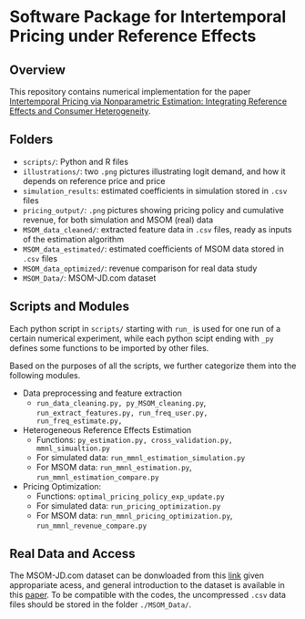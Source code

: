 # Software Package for Intertemporal Pricing under Reference Effects

## Overview
This repository contains numerical implementation for the paper [Intertemporal Pricing via Nonparametric Estimation: Integrating Reference Effects and Consumer Heterogeneity](https://papers.ssrn.com/sol3/papers.cfm?abstract_id=3702824). 

<!---These files have been developed and tested in Python version 3.7.4 and R version 3.6.1.-->

## Folders
- `scripts/`: Python and R files
- `illustrations/`: two `.png` pictures illustrating logit demand, and how it depends on reference price and price
- `simulation_results`: estimated coefficients in simulation stored in `.csv` files
- `pricing_output/`: `.png` pictures showing pricing policy and cumulative revenue, for both simulation and MSOM (real) data
- `MSOM_data_cleaned/`: extracted feature data in `.csv` files, ready as inputs of the estimation algorithm
- `MSOM_data_estimated/`: estimated coefficients of MSOM data stored in `.csv` files
- `MSOM_data_optimized/`: revenue comparison for real data study
- `MSOM_Data/`: MSOM-JD.com dataset

## Scripts and Modules
Each python script in `scripts/` starting with `run_` is used for one run of a certain numerical experiment, while each python scipt ending with `_py` defines some functions to be imported by other files. 

Based on the purposes of all the scripts, we further categorize them into the following modules.

- Data preprocessing and feature extraction
  - `run_data_cleaning.py, py_MSOM_cleaning.py`, `run_extract_features.py, run_freq_user.py, run_freq_estimate.py, ` 
- Heterogeneous Reference Effects Estimation
  - Functions: `py_estimation.py, cross_validation.py, mmnl_simualtion.py` 
  - For simulated data: `run_mmnl_estimation_simulation.py`
  - For MSOM data: `run_mmnl_estimation.py`, `run_mmnl_estimation_compare.py`
- Pricing Optimization: 
  - Functions: `optimal_pricing_policy_exp_update.py`
  - For simulated data: `run_pricing_optimization.py`
  - For MSOM data: `run_mmnl_pricing_optimization.py`, `run_mmnl_revenue_compare.py`


## Real Data and Access
The MSOM-JD.com dataset can be donwloaded from this [link](https://connect.informs.org/msom/events/datadriven2020) given appropariate acess, and general introduction to the dataset is available in this [paper](https://pubsonline.informs.org/doi/abs/10.1287/msom.2020.0900). To be compatible with the codes, the uncompressed `.csv` data files should be stored in the folder `./MSOM_Data/`.
